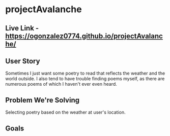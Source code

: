 # projectAvalanche

## Live Link - https://ogonzalez0774.github.io/projectAvalanche/

## User Story

Sometimes I just want some poetry to read that reflects the weather and the world outside. I also tend to have trouble finding poems myself, as there are numerous poems of which I haven't ever even heard.

## Problem We're Solving

Selecting poetry based on the weather at user's location.

## Goals
